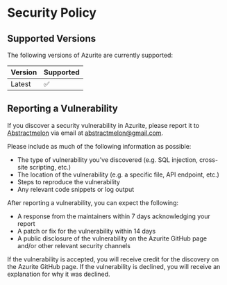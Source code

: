 # Security Policy

## Supported Versions

The following versions of Azurite are currently supported:

| Version | Supported          |
| ------- | ------------------ |
| Latest  | :white_check_mark: |

## Reporting a Vulnerability

If you discover a security vulnerability in Azurite, please report it to [Abstractmelon](https://github.com/Abstractmelon) via email at [abstractmelon@gmail.com](mailto:abstractmelon@gmail.com).

Please include as much of the following information as possible:

- The type of vulnerability you've discovered (e.g. SQL injection, cross-site scripting, etc.)
- The location of the vulnerability (e.g. a specific file, API endpoint, etc.)
- Steps to reproduce the vulnerability
- Any relevant code snippets or log output

After reporting a vulnerability, you can expect the following:

- A response from the maintainers within 7 days acknowledging your report
- A patch or fix for the vulnerability within 14 days
- A public disclosure of the vulnerability on the Azurite GitHub page and/or other relevant security channels

If the vulnerability is accepted, you will receive credit for the discovery on the Azurite GitHub page. If the vulnerability is declined, you will receive an explanation for why it was declined.
